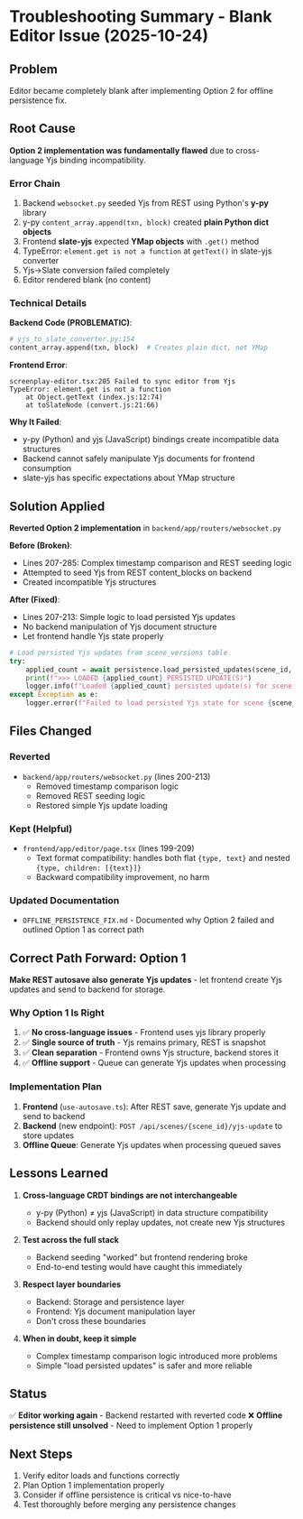# Troubleshooting Summary - Blank Editor Issue (2025-10-24)

## Problem
Editor became completely blank after implementing Option 2 for offline persistence fix.

## Root Cause
**Option 2 implementation was fundamentally flawed** due to cross-language Yjs binding incompatibility.

### Error Chain
1. Backend `websocket.py` seeded Yjs from REST using Python's **y-py** library
2. y-py `content_array.append(txn, block)` created **plain Python dict objects**
3. Frontend **slate-yjs** expected **YMap objects** with `.get()` method
4. TypeError: `element.get is not a function` at `getText()` in slate-yjs converter
5. Yjs→Slate conversion failed completely
6. Editor rendered blank (no content)

### Technical Details

**Backend Code (PROBLEMATIC)**:
```python
# yjs_to_slate_converter.py:154
content_array.append(txn, block)  # Creates plain dict, not YMap
```

**Frontend Error**:
```
screenplay-editor.tsx:205 Failed to sync editor from Yjs
TypeError: element.get is not a function
    at Object.getText (index.js:12:74)
    at toSlateNode (convert.js:21:66)
```

**Why It Failed**:
- y-py (Python) and yjs (JavaScript) bindings create incompatible data structures
- Backend cannot safely manipulate Yjs documents for frontend consumption
- slate-yjs has specific expectations about YMap structure

## Solution Applied
**Reverted Option 2 implementation** in `backend/app/routers/websocket.py`

**Before (Broken)**:
- Lines 207-285: Complex timestamp comparison and REST seeding logic
- Attempted to seed Yjs from REST content_blocks on backend
- Created incompatible Yjs structures

**After (Fixed)**:
- Lines 207-213: Simple logic to load persisted Yjs updates
- No backend manipulation of Yjs document structure
- Let frontend handle Yjs state properly

```python
# Load persisted Yjs updates from scene_versions table
try:
    applied_count = await persistence.load_persisted_updates(scene_id, ydoc)
    print(f">>> LOADED {applied_count} PERSISTED UPDATE(S)")
    logger.info(f"Loaded {applied_count} persisted update(s) for scene {scene_id}")
except Exception as e:
    logger.error(f"Failed to load persisted Yjs state for scene {scene_id}: {e}")
```

## Files Changed

### Reverted
- `backend/app/routers/websocket.py` (lines 200-213)
  - Removed timestamp comparison logic
  - Removed REST seeding logic
  - Restored simple Yjs update loading

### Kept (Helpful)
- `frontend/app/editor/page.tsx` (lines 199-209)
  - Text format compatibility: handles both flat `{type, text}` and nested `{type, children: [{text}]}`
  - Backward compatibility improvement, no harm

### Updated Documentation
- `OFFLINE_PERSISTENCE_FIX.md` - Documented why Option 2 failed and outlined Option 1 as correct path

## Correct Path Forward: Option 1

**Make REST autosave also generate Yjs updates** - let frontend create Yjs updates and send to backend for storage.

### Why Option 1 Is Right
1. ✅ **No cross-language issues** - Frontend uses yjs library properly
2. ✅ **Single source of truth** - Yjs remains primary, REST is snapshot
3. ✅ **Clean separation** - Frontend owns Yjs structure, backend stores it
4. ✅ **Offline support** - Queue can generate Yjs updates when processing

### Implementation Plan
1. **Frontend** (`use-autosave.ts`): After REST save, generate Yjs update and send to backend
2. **Backend** (new endpoint): `POST /api/scenes/{scene_id}/yjs-update` to store updates
3. **Offline Queue**: Generate Yjs updates when processing queued saves

## Lessons Learned

1. **Cross-language CRDT bindings are not interchangeable**
   - y-py (Python) ≠ yjs (JavaScript) in data structure compatibility
   - Backend should only replay updates, not create new Yjs structures

2. **Test across the full stack**
   - Backend seeding "worked" but frontend rendering broke
   - End-to-end testing would have caught this immediately

3. **Respect layer boundaries**
   - Backend: Storage and persistence layer
   - Frontend: Yjs document manipulation layer
   - Don't cross these boundaries

4. **When in doubt, keep it simple**
   - Complex timestamp comparison logic introduced more problems
   - Simple "load persisted updates" is safer and more reliable

## Status
✅ **Editor working again** - Backend restarted with reverted code
❌ **Offline persistence still unsolved** - Need to implement Option 1 properly

## Next Steps
1. Verify editor loads and functions correctly
2. Plan Option 1 implementation properly
3. Consider if offline persistence is critical vs nice-to-have
4. Test thoroughly before merging any persistence changes
